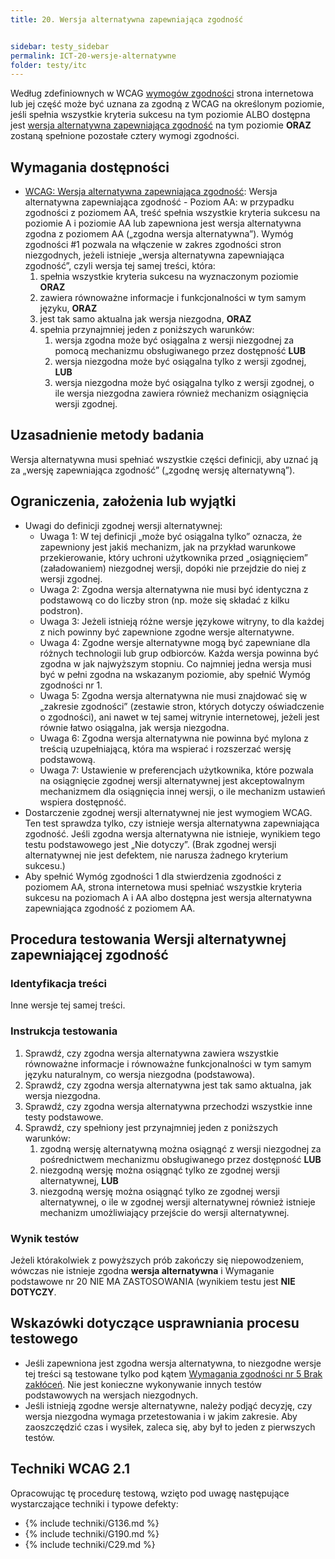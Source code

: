 ```yaml
---
title: 20. Wersja alternatywna zapewniająca zgodność


sidebar: testy_sidebar
permalink: ICT-20-wersje-alternatywne
folder: testy/itc
---
```


Według zdefiniownych w WCAG [wymogów zgodności](wcag21#5-zgodność") strona internetowa lub jej część może być uznana za zgodną z WCAG na określonym poziomie, jeśli spełnia wszystkie kryteria sukcesu na tym poziomie ALBO dostępna jest <a href="#" data-toggle="tooltip" data-original-title="{{site.data.glossary.wersja_alternatywna_zapewniajaca_zgodnosc | strip_html | replace: '*', ''}}">wersja alternatywna zapewniająca zgodność</a> na tym poziomie **ORAZ** zostaną spełnione pozostałe cztery wymogi zgodności.    

## Wymagania dostępności
-   [WCAG: Wersja alternatywna zapewniająca zgodność](https://www.w3.org/TR/UNDERSTANDING-WCAG20/conformance.html#uc-conforming-alt-versions-head): Wersja alternatywna zapewniająca zgodność - Poziom AA: w przypadku zgodności z poziomem AA, treść spełnia wszystkie kryteria sukcesu na poziomie A i poziomie AA lub zapewniona jest wersja alternatywna zgodna z poziomem AA („zgodna wersja alternatywna”). Wymóg zgodności \#1 pozwala na włączenie w zakres zgodności stron niezgodnych, jeżeli istnieje „wersja alternatywna zapewniająca zgodność”, czyli wersja tej samej treści, która:
    1.  spełnia wszystkie kryteria sukcesu na wyznaczonym poziomie **ORAZ**
	2.  zawiera równoważne informacje i funkcjonalności w tym samym języku, **ORAZ**
    3.  jest tak samo aktualna jak wersja niezgodna, **ORAZ**
    4.  spełnia przynajmniej jeden z poniższych warunków:
        1.  wersja zgodna może być osiągalna z wersji niezgodnej za pomocą mechanizmu obsługiwanego przez dostępność **LUB**
        2.  wersja niezgodna może być osiągalna tylko z wersji zgodnej, **LUB**
        3.  wersja niezgodna może być osiągalna tylko z wersji zgodnej, o ile wersja niezgodna zawiera również mechanizm osiągnięcia wersji zgodnej.

## Uzasadnienie metody badania
Wersja alternatywna musi spełniać wszystkie części definicji, aby uznać ją za „wersję zapewniająca zgodność” („zgodnę wersję alternatywną”).

## Ograniczenia, założenia lub wyjątki

-  Uwagi do definicji zgodnej wersji alternatywnej:
    -   Uwaga 1: W tej definicji „może być osiągalna tylko” oznacza, że zapewniony jest jakiś mechanizm, jak na przykład warunkowe przekierowanie, który uchroni użytkownika przed „osiągnięciem” (załadowaniem) niezgodnej wersji, dopóki nie przejdzie do niej z wersji zgodnej.
    -   Uwaga 2: Zgodna wersja alternatywna nie musi być identyczna z podstawową co do liczby stron (np. może się składać z kilku podstron).
    -   Uwaga 3: Jeżeli istnieją różne wersje językowe witryny, to dla każdej z nich powinny być zapewnione zgodne wersje alternatywne.
    -   Uwaga 4: Zgodne wersje alternatywne mogą być zapewniane dla różnych technologii lub grup odbiorców. Każda wersja powinna być zgodna w jak najwyższym stopniu. Co najmniej jedna wersja musi być w pełni zgodna na wskazanym poziomie, aby spełnić Wymóg zgodności nr 1.
    -   Uwaga 5: Zgodna wersja alternatywna nie musi znajdować się w „zakresie zgodności” (zestawie stron, których dotyczy oświadczenie o zgodności), ani nawet w tej samej witrynie internetowej, jeżeli jest równie łatwo osiągalna, jak wersja niezgodna.
    -   Uwaga 6: Zgodna wersja alternatywna nie powinna być mylona z treścią uzupełniającą, która ma wspierać i rozszerzać wersję podstawową.
    -   Uwaga 7: Ustawienie w preferencjach użytkownika, które pozwala na osiągnięcie zgodnej wersji alternatywnej jest akceptowalnym mechanizmem dla osiągnięcia innej wersji, o ile mechanizm ustawień wspiera dostępność.
-   Dostarczenie zgodnej wersji alternatywnej nie jest wymogiem WCAG. Ten test sprawdza tylko, czy istnieje wersja alternatywna zapewniająca zgodność. Jeśli zgodna wersja alternatywna nie istnieje, wynikiem tego testu podstawowego jest „Nie dotyczy”. (Brak zgodnej wersji alternatywnej nie jest defektem, nie narusza żadnego kryterium sukcesu.)
-   Aby spełnić Wymóg zgodności 1 dla stwierdzenia zgodności z poziomem AA, strona internetowa musi spełniać wszystkie kryteria sukcesu na poziomach A i  AA albo dostępna jest wersja alternatywna zapewniająca zgodność z poziomem AA.

## Procedura testowania Wersji alternatywnej zapewniającej zgodność

### Identyfikacja treści
Inne wersje tej samej treści.

### Instrukcja testowania
1.  Sprawdź, czy zgodna wersja alternatywna zawiera wszystkie równoważne informacje i równoważne  funkcjonalności w tym samym języku naturalnym, co wersja niezgodna (podstawowa). 
2.  Sprawdź, czy zgodna wersja alternatywna jest tak samo aktualna, jak wersja niezgodna.
3.  Sprawdź, czy zgodna wersja alternatywna przechodzi wszystkie inne testy podstawowe.
4.  Sprawdź, czy spełniony jest przynajmniej jeden z poniższych warunków:
    1.  zgodną wersję alternatywną można osiągnąć z wersji niezgodnej za pośrednictwem mechanizmu obsługiwanego przez dostępność **LUB**
    2.  niezgodną wersję można osiągnąć tylko ze zgodnej wersji alternatywnej, **LUB**
    3.  niezgodną wersję można osiągnąć tylko ze zgodnej wersji alternatywnej, o ile w zgodnej wersji alternatywnej również istnieje mechanizm umożliwiający przejście do wersji alternatywnej.

### Wynik testów
Jeżeli którakolwiek z powyższych prób zakończy się niepowodzeniem, wówczas nie istnieje zgodna **wersja alternatywna**  i Wymaganie podstawowe nr 20 NIE MA ZASTOSOWANIA (wynikiem testu jest **NIE DOTYCZY**.

##  Wskazówki dotyczące usprawniania procesu testowego

-   Jeśli zapewniona jest zgodna wersja alternatywna, to niezgodne wersje tej treści są testowane tylko pod kątem [Wymagania zgodności nr 5 Brak zakłóceń](25_BrakZaklocen.md). Nie jest konieczne wykonywanie innych testów podstawowych na wersjach niezgodnych.
-   Jeśli istnieją zgodne wersje alternatywne, należy podjąć decyzję, czy wersja niezgodna wymaga przetestowania i w jakim zakresie. Aby zaoszczędzić czas i wysiłek, zaleca się, aby był to jeden z pierwszych testów.

## Techniki WCAG 2.1
Opracowując tę procedurę testową, wzięto pod uwagę następujące wystarczające techniki i typowe defekty:

- {% include techniki/G136.md %}
- {% include techniki/G190.md %}
- {% include techniki/C29.md %}
